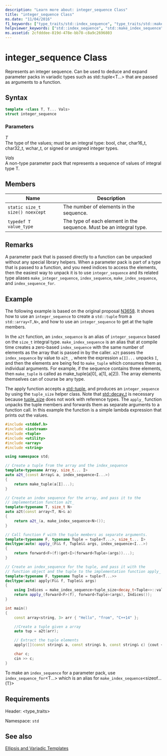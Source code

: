```yaml
---
description: "Learn more about: integer_sequence Class"
title: "integer_sequence Class"
ms.date: "11/04/2016"
f1_keywords: ["type_traits/std::index_sequence", "type_traits/std::make_index_sequence", "type_traits/std::integer_sequence", "type_traits/std::make_integer_sequence", "type_traits/std::index_sequence_for"]
helpviewer_keywords: ["std::index_sequence", "std::make_index_sequence", "std::integer_sequence", "std::make_integer_sequence", "std::index_sequence_for"]
ms.assetid: 2cfdddee-819d-478e-bb78-c8a9c2696803
---
```

# integer_sequence Class

Represents an integer sequence. Can be used to deduce and expand parameter packs in variadic types such as std::tuple\<T...> that are passed as arguments to a function.

## Syntax

```cpp
template <class T, T... Vals>
struct integer_sequence
```

### Parameters

*T*\
The type of the values; must be an integral type: bool, char, char16_t, char32_t, wchar_t, or signed or unsigned integer types.

*Vals*\
A non-type parameter pack that represents a sequence of values of integral type T.

## Members

|Name|Description|
|-|-|
|`static size_t size() noexcept`|The number of elements in the sequence.|
|`typedef T value_type`|The type of each element in the sequence. Must be an integral type.|

## Remarks

A parameter pack that is passed directly to a function can be unpacked without any special library helpers. When a parameter pack is part of a type that is passed to a function, and you need indices to access the elements, then the easiest way to unpack it is to use `integer_sequence` and its related type aliases `make_integer_sequence`, `index_sequence`, `make_index_sequence`, and `index_sequence_for`.

## Example

The following example is based on the original proposal [N3658](https://wg21.link/n3658). It shows how to use an `integer_sequence` to create a `std::tuple` from a `std::array<T,N>`, and how to use an `integer_sequence` to get at the tuple members.

In the `a2t` function, an `index_sequence` is an alias of `integer_sequence` based on the `size_t` integral type. `make_index_sequence` is an alias that at compile time creates a zero-based `index_sequence` with the same number of elements as the array that is passed in by the caller. `a2t` passes the `index_sequence` by value to `a2t_` , where the expression `a[I]...` unpacks `I`, and then the elements are being fed to `make_tuple` which consumes them as individual arguments. For example, if the sequence contains three elements, then `make_tuple` is called as make_tuple(a[0], a[1], a[2]). The array elements themselves can of course be any type.

The apply function accepts a [std::tuple](../standard-library/tuple-class.md), and produces an `integer_sequence` by using the `tuple_size` helper class. Note that [std::decay_t](../standard-library/decay-class.md) is necessary because [tuple_size](../standard-library/tuple-size-class-tuple.md) does not work with reference types. The `apply_` function unpacks the tuple members and forwards them as separate arguments to a function call. In this example the function is a simple lambda expression that prints out the values.

```cpp
#include <stddef.h>
#include <iostream>
#include <tuple>
#include <utility>
#include <array>
#include <string>

using namespace std;

// Create a tuple from the array and the index_sequence
template<typename Array, size_t... I>
auto a2t_(const Array& a, index_sequence<I...>)
{
    return make_tuple(a[I]...);
}

// Create an index sequence for the array, and pass it to the
// implementation function a2t_
template<typename T, size_t N>
auto a2t(const array<T, N>& a)
{
    return a2t_(a, make_index_sequence<N>());
}

// Call function F with the tuple members as separate arguments.
template<typename F, typename Tuple = tuple<T...>, size_t... I>
decltype(auto) apply_(F&& f, Tuple&& args, index_sequence<I...>)
{
    return forward<F>(f)(get<I>(forward<Tuple>(args))...);
}

// Create an index_sequence for the tuple, and pass it with the
// function object and the tuple to the implementation function apply_
template<typename F, typename Tuple = tuple<T...>>
decltype(auto) apply(F&& f, Tuple&& args)
{
    using Indices = make_index_sequence<tuple_size<decay_t<Tuple>>::value >;
    return apply_(forward<F>(f), forward<Tuple>(args), Indices());
}

int main()
{
    const array<string, 3> arr { "Hello", "from", "C++14" };

    //Create a tuple given a array
    auto tup = a2t(arr);

    // Extract the tuple elements
    apply([](const string& a, const string& b, const string& c) {cout << a << " " << b << " " << c << endl; }, tup);

    char c;
    cin >> c;
}
```

To make an `index_sequence` for a parameter pack, use `index_sequence_for`\<T...> which is an alias for `make_index_sequence`\<sizeof...(T)>

## Requirements

Header: \<type_traits\>

Namespace: `std`

## See also

[Ellipsis and Variadic Templates](../cpp/ellipses-and-variadic-templates.md)
